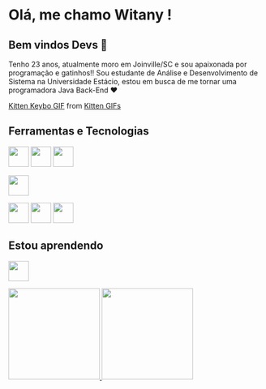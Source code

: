 # Olá, me chamo Witany ! 
## Bem vindos Devs 👋

Tenho 23 anos, atualmente moro em Joinville/SC e sou apaixonada por programação e gatinhos!!
Sou estudante de Análise e Desenvolvimento de Sistema na Universidade Estácio, estou em busca de me tornar uma programadora Java Back-End ❤

<div class="tenor-gif-embed" data-postid="19489640" data-share-method="host" data-aspect-ratio="0.953125" data-width="100%">
<a href="https://tenor.com/view/kitten-keybo-lap-gif-19489640">Kitten Keybo GIF</a> from <a href="https://tenor.com/search/kitten-gifs">Kitten GIFs</a>
</div> <script type="text/javascript" async src="https://tenor.com/embed.js"></script>

## Ferramentas e Tecnologias

<img loading="lazy" src="https://cdn.jsdelivr.net/gh/devicons/devicon/icons/java/java-original.svg" width="40" height="40"/>
          
<img  loading="lazy" src="https://cdn.jsdelivr.net/gh/devicons/devicon/icons/css3/css3-original.svg" width="40" height="40" />
            
<img  loading="lazy" src="https://cdn.jsdelivr.net/gh/devicons/devicon/icons/git/git-original.svg" width="40" height="40" />
            
<img  loading="lazy"
src="https://cdn.jsdelivr.net/gh/devicons/devicon/icons/javascript/javascript-original.svg" width="40" height="40" />
            
<img  loading="lazy" src="https://cdn.jsdelivr.net/gh/devicons/devicon/icons/html5/html5-original.svg" width="40" height="40" />
          
<img  loading="lazy" src="https://cdn.jsdelivr.net/gh/devicons/devicon/icons/mysql/mysql-original.svg" width="40" height="40" />
            
<img  loading="lazy" src="https://cdn.jsdelivr.net/gh/devicons/devicon/icons/vscode/vscode-original.svg" width="40" height="40" />

## Estou aprendendo

<img loading="lazy"
src="https://cdn.jsdelivr.net/gh/devicons/devicon/icons/angularjs/angularjs-original.svg" width="40" height="40" />

<div>
<a href="https://github.com/tanywii">
<img loading="lazy" height="180em" src="https://github-readme-stats.vercel.app/api/top-langs/ 
username=tanywii&layout=compact&langs_count=7&theme=dracula"/>
  
<img loading="lazy" height="180em" src="https://github-readme-stats.vercel.app/api?username=tanywii&show_icons=true&theme=dracula&include_all_commits=true&count_private=true"/>
</div>
          
          
          
          
